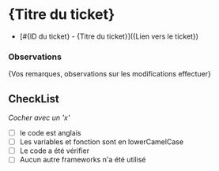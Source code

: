 # {Titre du ticket}

- [#{ID du ticket} - {Titre du ticket}]({Lien vers le ticket})

### Observations

{Vos remarques, observations sur les modifications effectuer}

## CheckList

*Cocher avec un 'x'*

- [ ] le code est anglais
- [ ] Les variables et fonction sont en lowerCamelCase
- [ ] Le code a été vérifier
- [ ] Aucun autre frameworks n'a été utilisé